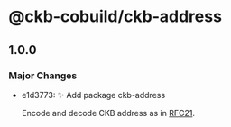 # @ckb-cobuild/ckb-address

## 1.0.0

### Major Changes

- e1d3773: :sparkles: Add package ckb-address

  Encode and decode CKB address as in [RFC21](https://github.com/nervosnetwork/rfcs/blob/master/rfcs/0021-ckb-address-format/0021-ckb-address-format.md).
